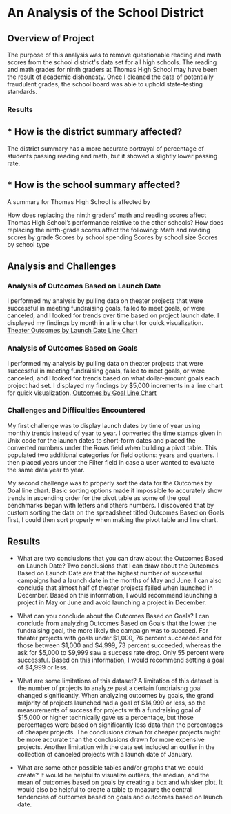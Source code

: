 # An Analysis of the School District

## Overview of Project
The purpose of this analysis was to remove questionable reading and math scores from the school district's data set for all high schools. The reading and math grades for ninth graders at Thomas High School may have been the result of academic dishonesty. Once I cleaned the data of potentially fraudulent grades, the school board was able to uphold state-testing standards.

### Results

## * How is the district summary affected?
The district summary has a more accurate portrayal of percentage of students passing reading and math, but it showed a slightly lower passing rate. 

## * How is the school summary affected?
A summary for Thomas High School is affected by  

How does replacing the ninth graders’ math and reading scores affect Thomas High School’s performance relative to the other schools?
How does replacing the ninth-grade scores affect the following:
Math and reading scores by grade
Scores by school spending
Scores by school size
Scores by school type

## Analysis and Challenges

### Analysis of Outcomes Based on Launch Date
I performed my analysis by pulling data on theater projects that were successful in meeting fundraising goals, failed to meet goals, or were canceled, and I looked for trends over time based on project launch date. I displayed my findings by month in a line chart for quick visualization.
[Theater Outcomes by Launch Date Line Chart](https://github.com/LaurenSonis/kickstarter-analysis/blob/main/Theater_Outcomes_vs_Launch.png)

### Analysis of Outcomes Based on Goals
I performed my analysis by pulling data on theater projects that were successful in meeting fundraising goals, failed to meet goals, or were canceled, and I looked for trends based on what dollar-amount goals each project had set. I displayed my findings by $5,000 increments in a line chart for quick visualization.
[Outcomes by Goal Line Chart](https://github.com/LaurenSonis/kickstarter-analysis/blob/main/Outcomes_vs_Goals.png)

### Challenges and Difficulties Encountered
My first challenge was to display launch dates by time of year using monthly trends instead of year to year. I converted the time stamps given in Unix code for the launch dates to short-form dates and placed the converted numbers under the Rows field when building a pivot table. This populated two additional categories for field options: years and quarters. I then placed years under the Filter field in case a user wanted to evaluate the same data year to year. 

My second challenge was to properly sort the data for the Outcomes by Goal line chart. Basic sorting options made it impossible to accurately show trends in ascending order for the pivot table as some of the goal benchmarks began with letters and others numbers. I discovered that by custom sorting the data on the spreadsheet titled Outcomes Based on Goals first, I could then sort properly when making the pivot table and line chart.

## Results
- What are two conclusions that you can draw about the Outcomes Based on Launch Date?
Two conclusions that I can draw about the Outcomes Based on Launch Date are that the highest number of successful campaigns had a launch date in the months of May and June. I can also conclude that almost half of theater projects failed when launched in December. Based on this information, I would recommend launching a project in May or June and avoid launching a project in December.

- What can you conclude about the Outcomes Based on Goals?
I can conclude from analyzing Outcomes Based on Goals that the lower the fundraising goal, the more likely the campaign was to succeed. For theater projects with goals under $1,000, 76 percent succeeded and for those between $1,000 and $4,999, 73 percent succeeded, whereas the ask for $5,000 to $9,999 saw a success rate drop. Only 55 percent were successful. Based on this information, I would recommend setting a goal of $4,999 or less.

- What are some limitations of this dataset?
A limitation of this dataset is the number of projects to analyze past a certain fundriaisng goal changed significantly. When analyzing outcomes by goals, the grand majority of projects launched had a goal of $14,999 or less, so the measurements of success for projects with a fundraising goal of $15,000 or higher technically gave us a percentage, but those percentages were based on significantly less data than the percentages of cheaper projects. The conclusions drawn for cheaper projects might be more accurate than the conclusions drawn for more expensive projects. Another limitation with the data set included an outlier in the collection of canceled projects with a launch date of January.  

- What are some other possible tables and/or graphs that we could create? 
It would be helpful to visualize outliers, the median, and the mean of outcomes based on goals by creating a box and whisker plot. It would also be helpful to create a table to measure the central tendencies of outcomes based on goals and outcomes based on launch date.
